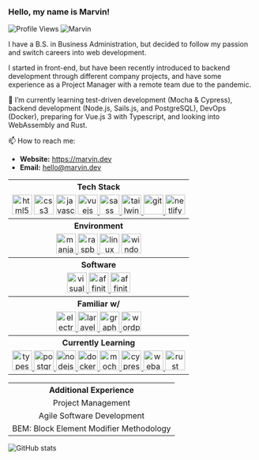 ### Hello, my name is Marvin!

![Profile Views](https://gpvc.arturio.dev/iamthismarvin)
![Marvin](https://cdn.jsdelivr.net/gh/iamthismarvin/iamthismarvin@master/images/iamthismarvin_readme.png)

I have a B.S. in Business Administration, but decided to follow my passion and switch careers into web development.

I started in front-end, but have been recently introduced to backend development through different company projects, and have some experience as a Project Manager with a remote team due to the pandemic.

🌱 I’m currently learning test-driven development (Mocha & Cypress), backend development (Node.js, Sails.js, and PostgreSQL), DevOps (Docker), preparing for Vue.js 3 with Typescript, and looking into WebAssembly and Rust.

📫 How to reach me:

- **Website:** https://marvin.dev
- **Email:** hello@marvin.dev

<table>
  <tbody>
    <tr>
      <th align="center">Tech Stack</th>
    </tr>
    <tr>
      <td align="center">
        <img src='https://cdn.jsdelivr.net/gh/iamthismarvin/iamthismarvin@master/images/icons/html5.svg' alt='html5' height='40'>
        <img src='https://cdn.jsdelivr.net/gh/iamthismarvin/iamthismarvin@master/images/icons/css3.svg' alt='css3' height='40'>
        <img src='https://cdn.jsdelivr.net/gh/iamthismarvin/iamthismarvin@master/images/icons/javascript.svg' alt='javascript' height='40'>
        <a href="https://vuejs.org/" target="_blank" rel="noreferrer">
          <img src='https://cdn.jsdelivr.net/gh/iamthismarvin/iamthismarvin@master/images/icons/vue-dot-js.svg' alt='vuejs' height='40'>
        </a>
        <a href="https://sass-lang.com/" target="_blank" rel="noreferrer">
          <img src='https://cdn.jsdelivr.net/gh/iamthismarvin/iamthismarvin@master/images/icons/sass.svg' alt='sass' height='40'>
        </a>
        <a href="https://tailwindcss.com/" target="_blank" rel="noreferrer">
          <img src='https://cdn.jsdelivr.net/gh/iamthismarvin/iamthismarvin@master/images/icons/tailwindcss.svg' alt='tailwindcss' height='40'>
        </a>
        <a href="https://git-scm.com/" target="_blank" rel="noreferrer">
          <img src='https://cdn.jsdelivr.net/gh/iamthismarvin/iamthismarvin@master/images/icons/git.svg' alt='git' height='40'>
        </a>
        <a href="https://www.netlify.com/" target="_blank" rel="noreferrer">
          <img src='https://cdn.jsdelivr.net/gh/iamthismarvin/iamthismarvin@master/images/icons/netlify.svg' alt='netlify' height='40'>
        </a>
      </td>
    </tr>
  </tbody>
  <tbody>
    <tr>
      <th align="center">Environment</th>
    </tr>
    <tr>
      <td align="center">
        <a href="https://manjaro.org/" target="_blank" rel="noreferrer">
          <img src='https://cdn.jsdelivr.net/gh/iamthismarvin/iamthismarvin@master/images/icons/manjaro.svg' alt='manjaro' height='40'>
        </a>
        <a href="https://www.raspberrypi.org/" target="_blank" rel="noreferrer">
          <img src='https://cdn.jsdelivr.net/gh/iamthismarvin/iamthismarvin@master/images/icons/raspberrypi.svg' alt='raspberrypi' height='40'>
        </a>
        <img src='https://cdn.jsdelivr.net/gh/iamthismarvin/iamthismarvin@master/images/icons/linux.svg' alt='linux' height='40'>
        <img src='https://cdn.jsdelivr.net/gh/iamthismarvin/iamthismarvin@master/images/icons/windows.svg' alt='windows' height='40'> 
      </td>
    </tr>
  </tbody>
  <tbody>
    <tr>
      <th align="center">Software</th>
    </tr>
    <tr>
      <td align="center"">
        <a href="https://code.visualstudio.com/" target="_blank" rel="noreferrer">
          <img src='https://cdn.jsdelivr.net/gh/iamthismarvin/iamthismarvin@master/images/icons/visualstudiocode.svg' alt='visualstudiocode' height='40'>
        </a>
        <a href="https://affinity.serif.com/en-gb/designer/" target="_blank" rel="noreferrer">
          <img src='https://cdn.jsdelivr.net/gh/iamthismarvin/iamthismarvin@master/images/icons/affinitydesigner.svg' alt='affinitydesigner' height='40'>
        </a>
        <a href="https://affinity.serif.com/en-gb/photo/" target="_blank" rel="noreferrer">
          <img src='https://cdn.jsdelivr.net/gh/iamthismarvin/iamthismarvin@master/images/icons/affinityphoto.svg' alt='affinityphoto' height='40'>
        </a>
      </td>
    </tr>
  </tbody>
  <tbody>
    <tr>
      <th align="center">Familiar w/</th>
    </tr>
    <tr>
      <td align="center"">
        <a href="https://www.electronjs.org/" target="_blank" rel="noreferrer">
          <img src='https://cdn.jsdelivr.net/gh/iamthismarvin/iamthismarvin@master/images/icons/electron.svg' alt='electron' height='40'>
        </a>
        <a href="https://laravel.com/" target="_blank" rel="noreferrer">
          <img src='https://cdn.jsdelivr.net/gh/iamthismarvin/iamthismarvin@master/images/icons/laravel.svg' alt='laravel' height='40'>
        </a>
        <a href="https://graphql.org/" target="_blank" rel="noreferrer">
          <img src='https://cdn.jsdelivr.net/gh/iamthismarvin/iamthismarvin@master/images/icons/graphql.svg' alt='graphql' height='40'>
        </a>
        <a href="https://wordpress.org/" target="_blank" rel="noreferrer">
          <img src='https://cdn.jsdelivr.net/gh/iamthismarvin/iamthismarvin@master/images/icons/wordpress.svg' alt='wordpress' height='40'>
        </a>
      </td>
    </tr>
  </tbody>
  <tbody>
    <tr>
      <th align="center">Currently Learning</th>
    </tr>
    <tr>
      <td align="center"">
        <a href="https://www.typescriptlang.org/" target="_blank" rel="noreferrer">
          <img src='https://cdn.jsdelivr.net/gh/iamthismarvin/iamthismarvin@master/images/icons/typescript.svg' alt='typescript' height='40'>
        </a>
        <a href="https://www.postgresql.org/" target="_blank" rel="noreferrer">
          <img src='https://cdn.jsdelivr.net/gh/iamthismarvin/iamthismarvin@master/images/icons/postgresql.svg' alt='postgresql' height='40'>
        </a>
        <a href="https://nodejs.org/en/" target="_blank" rel="noreferrer">
          <img src='https://cdn.jsdelivr.net/gh/iamthismarvin/iamthismarvin@master/images/icons/node-dot-js.svg' alt='nodejs' height='40'>
        </a>
        <a href="https://www.docker.com/" target="_blank" rel="noreferrer">
          <img src='https://cdn.jsdelivr.net/gh/iamthismarvin/iamthismarvin@master/images/icons/docker.svg' alt='docker' height='40'>
        </a>
        <a href="https://mochajs.org/" target="_blank" rel="noreferrer">
          <img src='https://cdn.jsdelivr.net/gh/iamthismarvin/iamthismarvin@master/images/icons/mocha.svg' alt='mocha' height='40'>
        </a>
        <a href="https://www.cypress.io/" target="_blank" rel="noreferrer">
          <img src='https://cdn.jsdelivr.net/gh/iamthismarvin/iamthismarvin@master/images/icons/cypress.svg' alt='cypress' height='40'>
        </a>
        <a href="https://webassembly.org/" target="_blank" rel="noreferrer">
          <img src='https://cdn.jsdelivr.net/gh/iamthismarvin/iamthismarvin@master/images/icons/webassembly.svg' alt='webassembly' height='40'>
        </a>
        <a href="https://www.rust-lang.org/" target="_blank" rel="noreferrer">
          <img src='https://cdn.jsdelivr.net/gh/iamthismarvin/iamthismarvin@master/images/icons/rust.svg' alt='rust' height='40'>
        </a>
      </td>
    </tr>
  </tbody>
</table>

<table>
  <tbody>
    <tr>
      <th align="center">Additional Experience</th>
    </tr>
    <tr align="center">
      <td>Project Management</td>
    </tr>
    <tr align="center">
      <td>Agile Software Development</td>
    </tr>
    <tr align="center">
      <td>BEM: Block Element Modifier Methodology</td>
    </tr>
  </tbody>
</table>

![GitHub stats](https://github-readme-stats.vercel.app/api?username=iamthismarvin&show_icons=true&theme=onedark)

